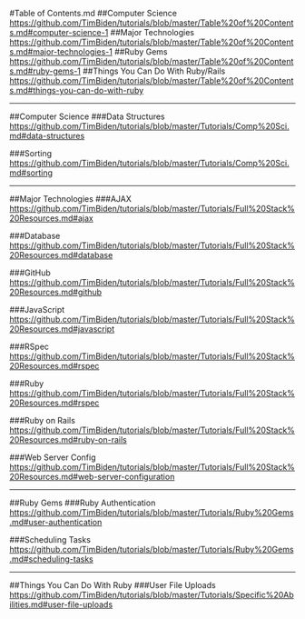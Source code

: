 #Table of Contents.md
##Computer Science
https://github.com/TimBiden/tutorials/blob/master/Table%20of%20Contents.md#computer-science-1
##Major Technologies
https://github.com/TimBiden/tutorials/blob/master/Table%20of%20Contents.md#major-technologies-1
##Ruby Gems
https://github.com/TimBiden/tutorials/blob/master/Table%20of%20Contents.md#ruby-gems-1
##Things You Can Do With Ruby/Rails
https://github.com/TimBiden/tutorials/blob/master/Table%20of%20Contents.md#things-you-can-do-with-ruby

-----
##Computer Science
###Data Structures
https://github.com/TimBiden/tutorials/blob/master/Tutorials/Comp%20Sci.md#data-structures

###Sorting
https://github.com/TimBiden/tutorials/blob/master/Tutorials/Comp%20Sci.md#sorting

-----

##Major Technologies
###AJAX
https://github.com/TimBiden/tutorials/blob/master/Tutorials/Full%20Stack%20Resources.md#ajax

###Database
https://github.com/TimBiden/tutorials/blob/master/Tutorials/Full%20Stack%20Resources.md#database

###GitHub
https://github.com/TimBiden/tutorials/blob/master/Tutorials/Full%20Stack%20Resources.md#github

###JavaScript
https://github.com/TimBiden/tutorials/blob/master/Tutorials/Full%20Stack%20Resources.md#javascript

###RSpec
https://github.com/TimBiden/tutorials/blob/master/Tutorials/Full%20Stack%20Resources.md#rspec

###Ruby
https://github.com/TimBiden/tutorials/blob/master/Tutorials/Full%20Stack%20Resources.md#rspec

###Ruby on Rails
https://github.com/TimBiden/tutorials/blob/master/Tutorials/Full%20Stack%20Resources.md#ruby-on-rails

###Web Server Config
https://github.com/TimBiden/tutorials/blob/master/Tutorials/Full%20Stack%20Resources.md#web-server-configuration

-----

##Ruby Gems
###Ruby Authentication
https://github.com/TimBiden/tutorials/blob/master/Tutorials/Ruby%20Gems.md#user-authentication

###Scheduling Tasks
https://github.com/TimBiden/tutorials/blob/master/Tutorials/Ruby%20Gems.md#scheduling-tasks

-----

##Things You Can Do With Ruby
###User File Uploads
https://github.com/TimBiden/tutorials/blob/master/Tutorials/Specific%20Abilities.md#user-file-uploads
